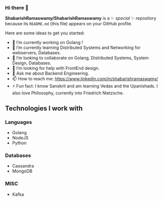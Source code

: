 ### Hi there 👋
**ShabarishRamaswamy/ShabarishRamaswamy** is a ✨ _special_ ✨ repository because its `README.md` (this file) appears on your GitHub profile.

Here are some ideas to get you started:

- 🔭 I’m currently working on Golang !
- 🌱 I’m currently learning Distributed Systems and Networking for webservers, Databases.
- 👯 I’m looking to collaborate on Golang, Distributed Systems, System Design, Databases.
- 🤔 I’m looking for help with FrontEnd design.
- 💬 Ask me about Backend Engineering.
- 📫 How to reach me: https://www.linkedin.com/in/shabarishramaswamy/
- ⚡ Fun fact: I know Sanskrit and am learning Vedas and the Upanishads. I also love Philosophy, currently into Friedrich Nietzsche.

<!--
📈 my github stats

<p align="center"> <img src="https://github-readme-stats.vercel.app/api?username=shabarishramaswamy&show_icons=true&theme=gotham" />
<p align="center"> <img src="https://github-profile-trophy.vercel.app/?username=shabarishramaswamy&theme=nord" />
<p align="center"> <img src="https://github-readme-stats.vercel.app/api/top-langs/?username=shabarishramaswamy" />
-->

## Technologies I work with
### Languages
- Golang
- NodeJS
- Python

### Databases
- Cassandra
- MongoDB

### MISC
- Kafka
